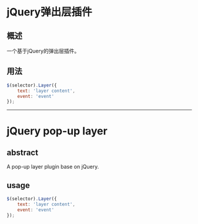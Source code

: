 # jQuery弹出层插件

## 概述

一个基于jQuery的弹出层插件。

## 用法

```js
$(selector).Layer({
    text: 'layer content',
    event: 'event'
});
```

---

# jQuery pop-up layer

## abstract

A pop-up layer plugin base on jQuery.

## usage

```js
$(selector).Layer({
    text: 'layer content',
    event: 'event'
});
```